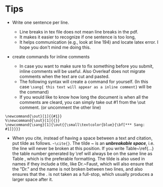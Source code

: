 

# Tips

- Write one sentence per line.
  - Line breaks in tex file does not mean line breaks in the pdf.
  - It makes it easier to recognize if one sentence is too long,
  - It helps communication (e.g., look at line 194) and locate latex error. I hope you don't mind me doing this.

- create commands for inline comments
  - In case you want to make sure to fix something before you submit, inline comments will be useful. Also Overleaf does not migrate comments when the text are cut and pasted.
  - The following syntax will create a command for yourself. (In this case `\sang{ this text will appear as a inline comment}` will be the command)
  - If you would like to know how long the document is when all the comments are cleard, you can simply take out #1 from the \out comment. (or uncomment the other line)
```
\newcommand{\out}[1]{{#1}}
%\newcommand{\out}[1]{{}}
\newcommand{\sang}[1]{\out{{\small\textcolor{blue}{\bf[*** Sang: #1]}}}}
```

- When you cite, instead of having a space between a text and citation, put tilde as follows. `~\cite{}`. The tilde ~ is an ***unbreakable space***, i.e. the line will never be broken at this position. If you write Table~\ref{...} the table number generated by \ref will always be on the same line as Table , which is the preferable formatting. The tilde is also used in names if they include a title, like Dr.~Faust, which will also ensure that the "Dr." and the name is not broken between two lines, and also ensures that the . is not taken as a full-stop, which usually produces a larger space after it.
